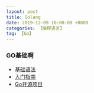 ```yaml
---
layout: post
title: Golang
date: 2019-12-09 10:00:00 +0800
categories: 【编程语言】
tag: 【Go】
---
```


### GO基础啊
- [基础语法](https://github.com/Unknwon/go-fundamental-programming)
- [入门指南](https://github.com/unknwon/the-way-to-go_ZH_CN/blob/master/eBook/directory.md)
- [Go开源项目](https://gowalker.org/)